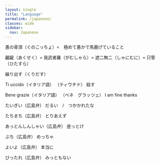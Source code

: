 ```yaml
---
layout: single
title: "Language"
permalink: /japanese/
classes: wide
sidebar:
  nav: Japanese
---
```

​愚の骨頂（ぐのこっちょ）=　極めて愚かで馬鹿げていること

齷齪（あくせく）= 我武者羅（がむしゃら）= 遮二無二（しゃにむに）= 只管（ひたすら）

繰り出す（くりだす）

Ti uccido（イタリア語）
（ティウチド）
殺す

Bene grazie（イタリア語）
（ベネ　グラッツェ）
I am fine thanks

たいぎい（広島弁）
だるい　/　つかかれたな

たちまち（広島弁）
とりあえず

あっとんしんしゃい（広島弁）
座っとけ

ぶち（広島弁）
めっちゃ

よいよ（広島弁）
本当に

びったれ（広島弁）
みっともない